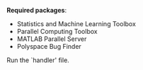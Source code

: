 **Required packages**:
- Statistics and Machine Learning Toolbox
- Parallel Computing Toolbox
- MATLAB Parallel Server
- Polyspace Bug Finder

Run the `handler' file.
